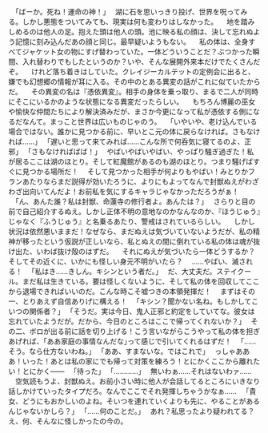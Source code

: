 　｢ばーか。死ね！運命の神！｣
　湖に石を思いっきり投げ、世界を呪ってみる。しかし悪態をついてみても、現実は何も変わりはしなかった。
　地を踏みしめるのは他人の足。抱えた頭は他人の頭。池に映る私の顔は、決して忘れぬよう記憶に刻み込んだあの顔と同じ。最早疑いようもない。
　私の体は、全身すべてジャケット女の物にすげ替わっていた。一体どういうことだ？ぶつかった瞬間、入れ替わりでもしたというのか？いや、そんな展開外来本だけでたくさんだぞ。
　けれど落ち着きはしていた。クレイジーカルテットの定例会に出ると、嫌でも幻想郷の情報が耳に入る。その中のとある異変の話がこれに似ていたからだ。
　その異変の名は『憑依異変』。相手の身体を乗っ取り、まるで二人が同時にそこにいるかのような状態になる異変だったらしい。
　もちろん博麗の巫女や愉快な仲間たちにより解決済みだが、まさか今更になって私が憑依する側になるだなんて。まっこと世界は広いものじゃのう。
　｢いやいや、老け込んでいる場合ではない。誰かに見つかる前に、早いとこ元の体に戻らなければ。さもなければ……｣
　｢遅いと思って来てみれば……こんな所で何呑気に寝てるのよ、正邪｣
　｢さもなければばば！｣
　やばいやばいやばい、やっぱり騒ぎ過ぎた！私が居るここは湖のほとり。そして紅魔館があるのも湖のほとり。つまり騒げばすぐに見つかる場所だ！
　そして見つかった相手が何よりもやばい！みとりかフランあたりならまだ説得が効いたろうに、よりにもよってなんで封獣ぬえがわざわざ出向いてんだよ！お前私を気にするキャラじゃなかっただろうがぁ！
　｢ん、あんた誰？私は封獣、命蓮寺の修行者よ。あんたは？｣
　さらりと目の前で自己紹介するぬえ。しかし正体不明の意地なのかなんなのか、『ほうじゅう』じゃなく『ふうじゅう』と名乗るあたり、警戒はされているらしい。
　しかし状況は依然悪いままだ！なぜなら、まだぬえは気づいていないようだが、私の精神が移ったという仮説が正しいなら、私とぬえの間に倒れている私の体は魂が抜け出た、いわば抜け殻のはずだ。
　それにぬえが気づいたら一体どうするか？そしてその近くに、いかにも怪しい身元不明がいたら？
　……やばい、滅される！
　｢私はき……きしん。キシンという者だ。｣
　だ、大丈夫だ。ステイクール。まだ私は生きている。要は怪しくないように、そして私の体を回収してここから退場できればいいのだ。こんな時こそ嘘つきの本領発揮だ！
　まずはその一、とりあえず自信ありげに構える！
　｢キシン？聞かない名ね。もしかしてこいつの関係者？｣
　｢そうだ。実は今日、鬼人正邪と約定をしていてな。彼女は忘れていたようだが。だから、今日のところはここで帰ってくれないか？｣
　その二、ボロが出る前に話を切り上げる！こう言いながらこうやって私の体を担ぎあげれば、｢ああ家庭の事情なんだな｣って感じで引いてくれるはずだ！
　｢……そう。なら仕方ないわね。｣
　｢ああ、すまないな。ではこれで｣
　っしゃあああ！いった！あとは私の家にでも帰って対策を練ろう！とにかくここから離れたい！とにかく――
　｢待った｣
　｢…………｣
　無いわぁ……それはないわァ……
　空気読もうよ、封獣ぬえ。お前小さい時に他人が会話してるところにいきなり話しかけていったタイプだろ。なんでここでそれ発揮しちゃうかなぁ……
　｢貴女、どうにもおかしいのよね。そいつを連れていくよりも先に、やることがあるんじゃないかしら？｣
　｢……何のことだ。｣
　あれ？私思ったより疑われてる？え、何、そんなに怪しかったの今の。
　
　
　